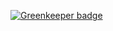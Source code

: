 
[![Greenkeeper badge](https://badges.greenkeeper.io/nerdmax/dius-tennis.svg)](https://greenkeeper.io/)

